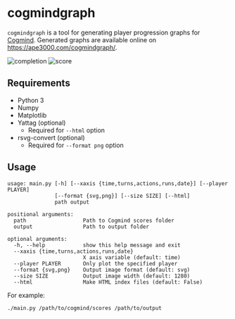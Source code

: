 # cogmindgraph
`cogmindgraph` is a tool for generating player progression graphs for
[Cogmind](http://www.gridsagegames.com/cogmind/). Generated graphs are
available online on https://ape3000.com/cogmindgraph/.

![completion](https://ape3000.com/cogmindgraph/Ape/completion.png)
![score](https://ape3000.com/cogmindgraph/Ape/score.png)

## Requirements
* Python 3
* Numpy
* Matplotlib
* Yattag (optional)
  * Required for `--html` option
* rsvg-convert (optional)
  * Required for `--format png` option

## Usage
```
usage: main.py [-h] [--xaxis {time,turns,actions,runs,date}] [--player PLAYER]
               [--format {svg,png}] [--size SIZE] [--html]
               path output

positional arguments:
  path                  Path to Cogmind scores folder
  output                Path to output folder

optional arguments:
  -h, --help            show this help message and exit
  --xaxis {time,turns,actions,runs,date}
                        X axis variable (default: time)
  --player PLAYER       Only plot the specified player
  --format {svg,png}    Output image format (default: svg)
  --size SIZE           Output image width (default: 1280)
  --html                Make HTML index files (default: False)
```

For example:
```
./main.py /path/to/cogmind/scores /path/to/output
```
